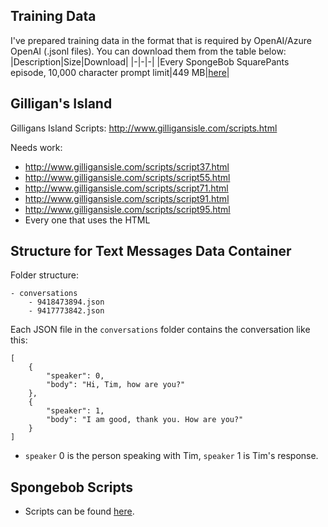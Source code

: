 ## Training Data
I've prepared training data in the format that is required by OpenAI/Azure OpenAI (.jsonl files). You can download them from the table below:
|Description|Size|Download|
|-|-|-|
|Every SpongeBob SquarePants episode, 10,000 character prompt limit|449 MB|[here]()|

## Gilligan's Island
Gilligans Island Scripts: http://www.gilligansisle.com/scripts.html

Needs work:
- http://www.gilligansisle.com/scripts/script37.html
- http://www.gilligansisle.com/scripts/script55.html
- http://www.gilligansisle.com/scripts/script71.html
- http://www.gilligansisle.com/scripts/script91.html
- http://www.gilligansisle.com/scripts/script95.html
- Every one that uses the HTML

## Structure for Text Messages Data Container
Folder structure:
```
- conversations
    - 9418473894.json
    - 9417773842.json
```

Each JSON file in the `conversations` folder contains the conversation like this:
```
[
    {
        "speaker": 0,
        "body": "Hi, Tim, how are you?"
    },
    {
        "speaker": 1,
        "body": "I am good, thank you. How are you?"
    }
]
```
- `speaker` 0 is the person speaking with Tim, `speaker` 1 is Tim's response.

## Spongebob Scripts
- Scripts can be found [here](https://spongebob.fandom.com/wiki/List_of_transcripts).